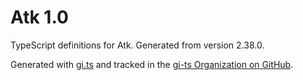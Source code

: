 # Atk 1.0

TypeScript definitions for Atk. Generated from version 2.38.0.

Generated with [gi.ts](https://gitlab.gnome.org/ewlsh/gi.ts) and tracked in the [gi-ts Organization on GitHub](https://github.com/gi-ts).

